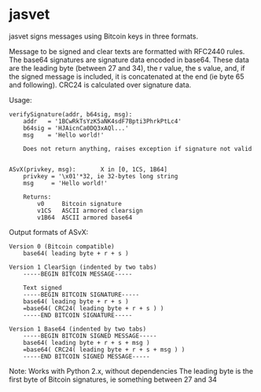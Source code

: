 jasvet
======

jasvet signs messages using Bitcoin keys in three formats.


Message to be signed and clear texts are formatted with RFC2440 rules.
The base64 signatures are signature data encoded in base64. These data are the leading byte (between 27 and 34), the r value, the s value, and, if the signed message is included, it is concatenated at the end (ie byte 65 and following).
CRC24 is calculated over signature data.


Usage:

	verifySignature(addr, b64sig, msg):
		addr   = '1BCwRkTsYzK5aNK4sdF7Bpti3PhrkPtLc4'
		b64sig = 'HJAicnCa0DQ3xAQl...'
		msg    = 'Hello world!'

		Does not return anything, raises exception if signature not valid


	ASvX(privkey, msg):       X in [0, 1CS, 1B64]
		privkey = '\x01'*32, ie 32-bytes long string
		msg     = 'Hello world!'

		Returns:
			v0     Bitcoin signature
			v1CS   ASCII armored clearsign
			v1B64  ASCII armored base64


Output formats of ASvX:

	Version 0 (Bitcoin compatible)
		base64( leading byte + r + s )

	Version 1 ClearSign (indented by two tabs)
		-----BEGIN BITCOIN MESSAGE-----
		
		Text signed
		-----BEGIN BITCOIN SIGNATURE-----
		base64( leading byte + r + s )
		=base64( CRC24( leading byte + r + s ) )
		-----END BITCOIN SIGNATURE-----

	Version 1 Base64 (indented by two tabs)
		-----BEGIN BITCOIN SIGNED MESSAGE-----
		base64( leading byte + r + s + msg )
		=base64( CRC24( leading byte + r + s + msg ) )
		-----END BITCOIN SIGNED MESSAGE-----


Note:
	Works with Python 2.x, without dependencies
	The leading byte is the first byte of Bitcoin signatures, ie something between 27 and 34
